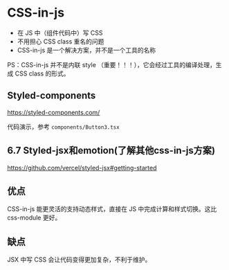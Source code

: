 # CSS-in-js

- 在 JS 中（组件代码中）写 CSS
- 不用担心 CSS class 重名的问题
- CSS-in-js 是一个解决方案，并不是一个工具的名称

PS：CSS-in-js 并不是内联 style （重要！！！），它会经过工具的编译处理，生成 CSS class 的形式。

## Styled-components

https://styled-components.com/

代码演示，参考 `components/Button3.tsx`

## 6.7 Styled-jsx和emotion(了解其他css-in-js方案)

https://github.com/vercel/styled-jsx#getting-started

## 优点

CSS-in-js 能更灵活的支持动态样式，直接在 JS 中完成计算和样式切换。这比 css-module 更好。

## 缺点
JSX 中写 CSS 会让代码变得更加复杂，不利于维护。